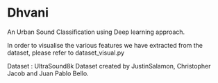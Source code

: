 # Dhvani
An Urban Sound Classification using Deep learning approach.

In order to visualise the various features we have extracted from the dataset, please refer to dataset_visual.py

Dataset : 
UltraSound8k Dataset created by JustinSalamon, Christopher Jacob and Juan Pablo Bello.
